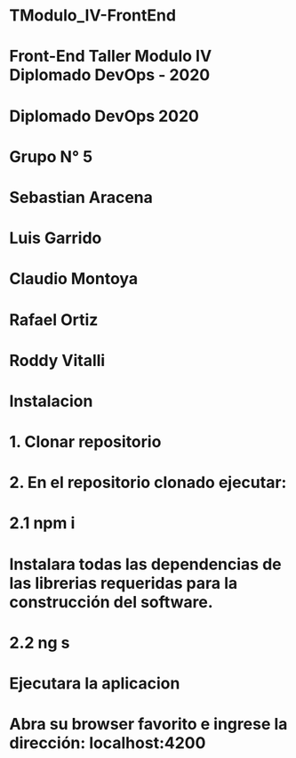 # TModulo_IV-FrontEnd


# Front-End Taller Modulo IV Diplomado DevOps - 2020
# Diplomado DevOps 2020
#    Grupo N° 5 
#    Sebastian Aracena
#    Luis Garrido
#    Claudio Montoya
#    Rafael Ortiz
#    Roddy Vitalli

# Instalacion 
# 1. Clonar repositorio
# 2. En el repositorio clonado ejecutar:
# 2.1 npm i   
#     Instalara todas las dependencias de las librerias requeridas para la construcción del software.

# 2.2 ng s
#     Ejecutara la aplicacion 
#     Abra su browser favorito e ingrese la dirección: localhost:4200

